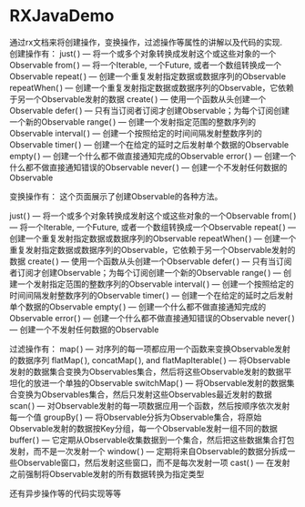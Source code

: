 # RXJavaDemo
通过rx文档来将创建操作，变换操作，过滤操作等属性的讲解以及代码的实现.<br>
创建操作有：
just( ) — 将一个或多个对象转换成发射这个或这些对象的一个Observable
from( ) — 将一个Iterable, 一个Future, 或者一个数组转换成一个Observable
repeat( ) — 创建一个重复发射指定数据或数据序列的Observable
repeatWhen( ) — 创建一个重复发射指定数据或数据序列的Observable，它依赖于另一个Observable发射的数据
create( ) — 使用一个函数从头创建一个Observable
defer( ) — 只有当订阅者订阅才创建Observable；为每个订阅创建一个新的Observable
range( ) — 创建一个发射指定范围的整数序列的Observable
interval( ) — 创建一个按照给定的时间间隔发射整数序列的Observable
timer( ) — 创建一个在给定的延时之后发射单个数据的Observable
empty( ) — 创建一个什么都不做直接通知完成的Observable
error( ) — 创建一个什么都不做直接通知错误的Observable
never( ) — 创建一个不发射任何数据的Observable

变换操作有：
这个页面展示了创建Observable的各种方法。

just( ) — 将一个或多个对象转换成发射这个或这些对象的一个Observable
from( ) — 将一个Iterable, 一个Future, 或者一个数组转换成一个Observable
repeat( ) — 创建一个重复发射指定数据或数据序列的Observable
repeatWhen( ) — 创建一个重复发射指定数据或数据序列的Observable，它依赖于另一个Observable发射的数据
create( ) — 使用一个函数从头创建一个Observable
defer( ) — 只有当订阅者订阅才创建Observable；为每个订阅创建一个新的Observable
range( ) — 创建一个发射指定范围的整数序列的Observable
interval( ) — 创建一个按照给定的时间间隔发射整数序列的Observable
timer( ) — 创建一个在给定的延时之后发射单个数据的Observable
empty( ) — 创建一个什么都不做直接通知完成的Observable
error( ) — 创建一个什么都不做直接通知错误的Observable
never( ) — 创建一个不发射任何数据的Observable

过滤操作有：
map( ) — 对序列的每一项都应用一个函数来变换Observable发射的数据序列
flatMap( ), concatMap( ), and flatMapIterable( ) — 将Observable发射的数据集合变换为Observables集合，然后将这些Observable发射的数据平坦化的放进一个单独的Observable
switchMap( ) — 将Observable发射的数据集合变换为Observables集合，然后只发射这些Observables最近发射的数据
scan( ) — 对Observable发射的每一项数据应用一个函数，然后按顺序依次发射每一个值
groupBy( ) — 将Observable分拆为Observable集合，将原始Observable发射的数据按Key分组，每一个Observable发射一组不同的数据
buffer( ) — 它定期从Observable收集数据到一个集合，然后把这些数据集合打包发射，而不是一次发射一个
window( ) — 定期将来自Observable的数据分拆成一些Observable窗口，然后发射这些窗口，而不是每次发射一项
cast( ) — 在发射之前强制将Observable发射的所有数据转换为指定类型

还有异步操作等的代码实现等等
